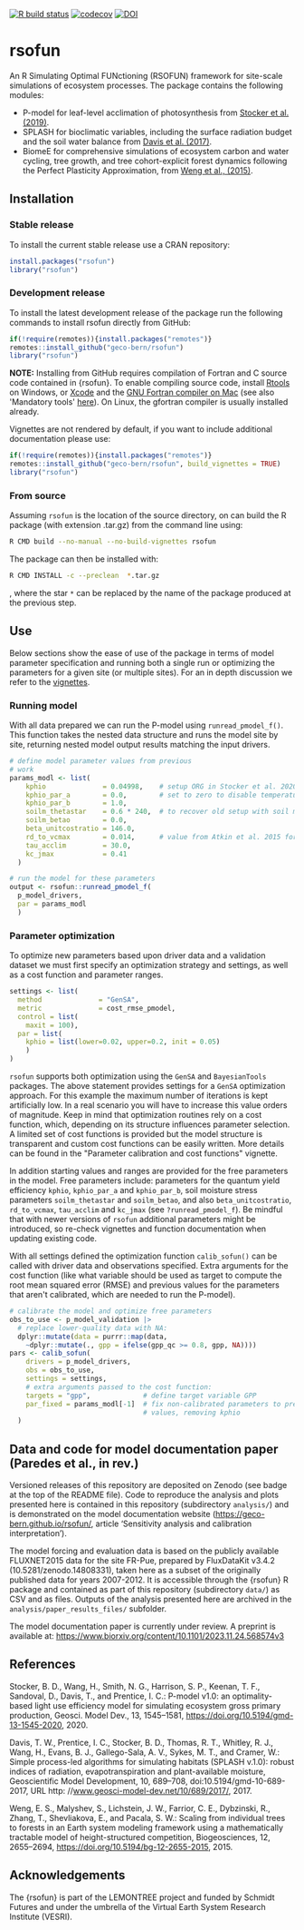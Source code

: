 [![R build status](https://github.com/geco-bern/rsofun/workflows/R-CMD-check/badge.svg)](https://github.com/geco-bern/rsofun/actions)
[![codecov](https://codecov.io/gh/geco-bern/rsofun/branch/master/graph/badge.svg)](https://app.codecov.io/gh/geco-bern/rsofun)
[![DOI](https://zenodo.org/badge/DOI/10.5281/zenodo.3712928.svg)](https://doi.org/10.5281/zenodo.3712928)

# rsofun

An R Simulating Optimal FUNctioning (RSOFUN) framework for site-scale simulations of ecosystem processes. The package contains the following modules:

- P-model for leaf-level acclimation of photosynthesis from [Stocker et al. (2019)](https://gmd.copernicus.org/preprints/gmd-2019-200/).
- SPLASH for bioclimatic variables, including the surface radiation budget and the soil water balance from [Davis et al. (2017)](https://doi.org/10.5194/gmd-10-689-2017).
- BiomeE for comprehensive simulations of ecosystem carbon and water cycling, tree growth, and tree cohort-explicit forest dynamics following the Perfect Plasticity Approximation, from [Weng et al., (2015)](https://doi.org/10.5194/bg-12-2655-2015).

## Installation

### Stable release

To install the current stable release use a CRAN repository:

``` r
install.packages("rsofun")
library("rsofun")
```

### Development release

To install the latest development release of the package run the following commands to install rsofun directly from GitHub:

``` r
if(!require(remotes)){install.packages("remotes")}
remotes::install_github("geco-bern/rsofun")
library("rsofun")
```

**NOTE:** Installing from GitHub requires compilation of Fortran and C source code contained in {rsofun}. To enable compiling source code, install [Rtools](https://cran.r-project.org/bin/windows/Rtools/) on Windows, or [Xcode](https://developer.apple.com/xcode/) and the [GNU Fortran compiler on Mac](https://github.com/fxcoudert/gfortran-for-macOS) (see also 'Mandatory tools' [here](https://mac.r-project.org/tools/)). On Linux, the gfortran compiler is usually installed already.

Vignettes are not rendered by default, if you want to include additional documentation please use:

``` r
if(!require(remotes)){install.packages("remotes")}
remotes::install_github("geco-bern/rsofun", build_vignettes = TRUE)
library("rsofun")
```

### From source

Assuming `rsofun` is the location of the source directory, on can build the R package (with extension .tar.gz) from the command line using:
```bash
R CMD build --no-manual --no-build-vignettes rsofun
```
The package can then be installed with:
```bash
R CMD INSTALL -c --preclean  *.tar.gz
```
, where the star `*` can be replaced by the name of the package produced at the previous step.

## Use

Below sections show the ease of use of the package in terms of model parameter specification and running both a single run or optimizing the parameters for a given site (or multiple sites). For an in depth discussion we refer to the [vignettes](https://geco-bern.github.io/rsofun/articles/).

### Running model

With all data prepared we can run the P-model using `runread_pmodel_f()`. This function takes the nested data structure and runs the model site by site, returning nested model output results matching the input drivers.

``` r
# define model parameter values from previous
# work
params_modl <- list(
    kphio              = 0.04998,    # setup ORG in Stocker et al. 2020 GMD
    kphio_par_a        = 0.0,        # set to zero to disable temperature-dependence of kphio
    kphio_par_b        = 1.0,
    soilm_thetastar    = 0.6 * 240,  # to recover old setup with soil moisture stress
    soilm_betao        = 0.0,
    beta_unitcostratio = 146.0,
    rd_to_vcmax        = 0.014,      # value from Atkin et al. 2015 for C3 herbaceous
    tau_acclim         = 30.0,
    kc_jmax            = 0.41
  )

# run the model for these parameters
output <- rsofun::runread_pmodel_f(
  p_model_drivers,
  par = params_modl
  )
```

### Parameter optimization

To optimize new parameters based upon driver data and a validation dataset we must first specify an optimization strategy and settings, as well as a cost function and parameter ranges.

``` r
settings <- list(
  method              = "GenSA",
  metric              = cost_rmse_pmodel,
  control = list(
    maxit = 100),
  par = list(
    kphio = list(lower=0.02, upper=0.2, init = 0.05)
    )
)
```

`rsofun` supports both optimization using the `GenSA` and `BayesianTools` packages. The above statement provides settings for a `GenSA` optimization approach. For this example the maximum number of iterations is kept artificially low. In a real scenario you will have to increase this value orders of magnitude. Keep in mind that optimization routines rely on a cost function, which, depending on its structure influences parameter selection. A limited set of cost functions is provided but the model structure is transparent and custom cost functions can be easily written. More details can be found in the "Parameter calibration and cost functions" vignette.

In addition starting values and ranges are provided for the free parameters in the model. Free parameters include: parameters for the quantum yield efficiency `kphio`, `kphio_par_a` and `kphio_par_b`, soil moisture stress parameters `soilm_thetastar` and `soilm_betao`, and also `beta_unitcostratio`, `rd_to_vcmax`, `tau_acclim` and `kc_jmax` (see `?runread_pmodel_f`). Be mindful that with newer versions of `rsofun` additional parameters might be introduced, so re-check vignettes and function documentation when updating existing code.

With all settings defined the optimization function `calib_sofun()` can be called with driver data and observations specified. Extra arguments for the cost function (like what variable should be used as target to compute the root mean squared error (RMSE) and previous values for the parameters that aren't calibrated, which are needed to run the P-model).

``` r
# calibrate the model and optimize free parameters
obs_to_use <- p_model_validation |> 
  # replace lower-quality data with NA:
  dplyr::mutate(data = purrr::map(data, 
    ~dplyr::mutate(., gpp = ifelse(gpp_qc >= 0.8, gpp, NA))))
pars <- calib_sofun(
    drivers = p_model_drivers,  
    obs = obs_to_use,
    settings = settings,
    # extra arguments passed to the cost function:
    targets = "gpp",             # define target variable GPP
    par_fixed = params_modl[-1]  # fix non-calibrated parameters to previous 
                                 # values, removing kphio
  )
```

## Data and code for model documentation paper (Paredes et al., in rev.)

Versioned releases of this repository are deposited on Zenodo (see badge at the top of the README file). Code to reproduce the analysis and plots presented here is contained in this repository (subdirectory `analysis/`) and is demonstrated on the model documentation website (https://geco-bern.github.io/rsofun/, article ‘Sensitivity analysis and calibration interpretation’).

The model forcing and evaluation data is based on the publicly available FLUXNET2015 data for the site FR-Pue, prepared by FluxDataKit v3.4.2 (10.5281/zenodo.14808331), taken here as a subset of the originally published data for years 2007-2012. It is accessible through the {rsofun} R package and contained as part of this repository (subdirectory `data/`) as CSV and as files. Outputs of the analysis presented here are archived in the `analysis/paper_results_files/` subfolder.

The model documentation paper is currently under review.
A preprint is available at: https://www.biorxiv.org/content/10.1101/2023.11.24.568574v3


## References

Stocker, B. D., Wang, H., Smith, N. G., Harrison, S. P., Keenan, T. F., Sandoval, D., Davis, T., and Prentice, I. C.: P-model v1.0: an optimality-based light use efficiency model for simulating ecosystem gross primary production, Geosci. Model Dev., 13, 1545–1581, https://doi.org/10.5194/gmd-13-1545-2020, 2020.

Davis, T. W., Prentice, I. C., Stocker, B. D., Thomas, R. T., Whitley, R. J., Wang, H., Evans, B. J., Gallego-Sala, A. V., Sykes, M. T., and Cramer, W.: Simple process-led algorithms for simulating habitats (SPLASH v.1.0): robust indices of radiation, evapotranspiration and plant-available moisture, Geoscientific Model Development, 10, 689–708, doi:10.5194/gmd-10-689-2017, URL http: //www.geosci-model-dev.net/10/689/2017/, 2017.

Weng, E. S., Malyshev, S., Lichstein, J. W., Farrior, C. E., Dybzinski, R., Zhang, T., Shevliakova, E., and Pacala, S. W.: Scaling from individual trees to forests in an Earth system modeling framework using a mathematically tractable model of height-structured competition, Biogeosciences, 12, 2655–2694, https://doi.org/10.5194/bg-12-2655-2015, 2015.

## Acknowledgements

The {rsofun} is part of the LEMONTREE project and funded by Schmidt Futures and under the umbrella of the Virtual Earth System Research Institute (VESRI). 

